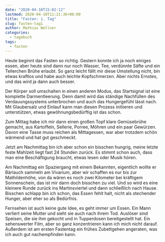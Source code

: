 ```yaml
---
date: "2020-04-10T15:02:12"
lastmod: 2020-04-10T11:21:36+00:00
title: "Fasten: 1. Tag"
slug: fasten-tag1
author: Mathias Wellner
categories:
  - tagebuch
tags:
  - fasten
---
```

Heute beginnt das Fasten so richtig. Gestern konnte ich ja noch einiges essen, aber heute sind dann nur noch Wasser, Tee, verdünnte Säfte und ein Tellerchen Brühe erlaubt. So ganz leicht fällt mir diese Umstellung nicht, bin etwas kraftlos und habe auch leichte Kopfschmerzen. Aber nichts Ernstes, und das wird ja dann auch besser.
<!--more-->

Der Körper soll umschalten in einen anderen Modus, das Startsignal ist eine komplette Darmentleerung. Denn damit wird das ständige Nachfüllen des Verdauungssystems unterbrochen und auch das Hungergefühl lässt nach. Mit Glaubersalz und Einlauf kann man diesen Prozess initiieren und unterstützen, etwas gewöhnungsbedürftig ist das schon. 

Zum Mittag habe ich mir dann einen großen Topf klare Gemüsebrühe gemacht, aus Kartoffeln, Sellerie, Porree, Möhren und ein paar Gewürzen. Davon eine Tasse muss reichen als Mittagessen, war aber trotzdem schön wärmend und hat gut geschmeckt. 

Jetzt am Nachmittag bin ich aber schon ein bisschen hungrig, meine letzte feste Mahlzeit liegt fast 24 Stunden zurück. Es stimmt schon auch, dass man eine Beschäftigung braucht, etwas lesen oder Musik hören. 

Am Nachmittag ein Spaziergang mit einem Bekannten, eigentlich wollte er Bärlauch sammeln am Vivarium, aber wir schaffen es nur bis zur Mathildenhöhe, von da wären es noch zwei Kilometer bei kräftigem Sonnenschein, das ist mir dann doch bisschen zu viel. Und so wird es eine kleinere Runde zurück ins Martinsviertel und dann schließlich nach Hause. Bisschen schlapp bin ich schon, das Essen fehlt halt, nicht als stechender Hunger, aber eher so als Bedürfnis. 

Fernsehen ist auch keine gute Idee, es geht immer um Essen. Ein Mann verliert seine Mutter und sieht sie auch nach ihrem Tod. Auslöser sind Speisen, die sie ihm gekocht und in Tupperdosen bereitgestellt hat. Ein sehenswerter Film, aber so ganz konzentrieren kann ich mich nicht darauf. Außerdem ist am ersten Fastentag ein frühes Zubettgehen angeraten, was ich auch gut nachempfinden kann. 